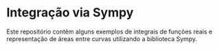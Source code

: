 # Integração via Sympy
Este repositório contêm alguns exemplos de integrais de funções reais e representação de áreas entre curvas utilizando a biblioteca Sympy.
